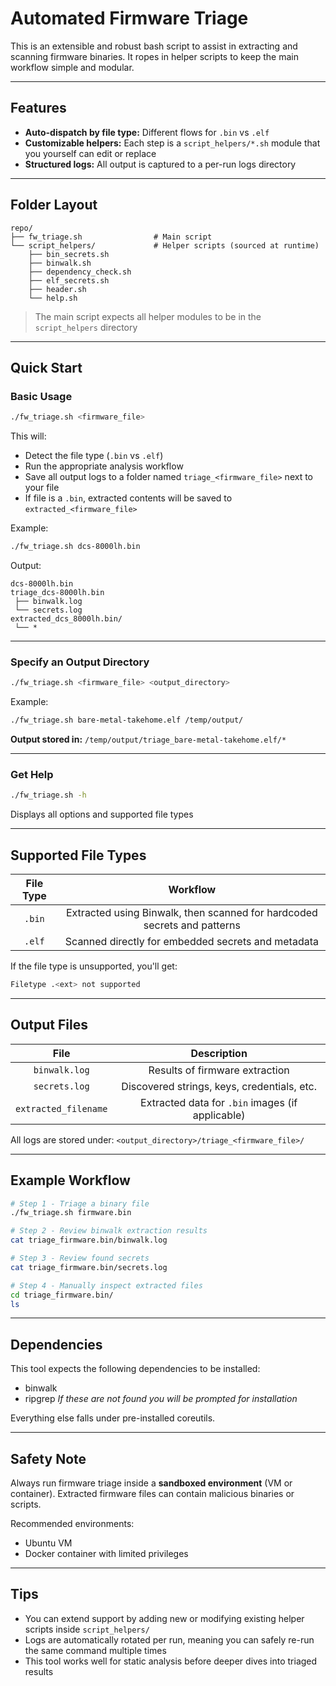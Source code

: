 # Automated Firmware Triage
This is an extensible and robust bash script to assist in extracting and scanning firmware binaries. It ropes in helper scripts to keep the main workflow simple and modular.

---

## Features
- **Auto-dispatch by file type:** Different flows for `.bin` vs `.elf`
- **Customizable helpers:** Each step is a `script_helpers/*.sh` module that you yourself can edit or replace
- **Structured logs:** All output is captured to a per-run logs directory

---

## Folder Layout
```
repo/
├── fw_triage.sh                # Main script
└── script_helpers/             # Helper scripts (sourced at runtime)
    ├── bin_secrets.sh
    ├── binwalk.sh
    ├── dependency_check.sh
    ├── elf_secrets.sh
    ├── header.sh
    └── help.sh
```
> The main script expects all helper modules to be in the `script_helpers` directory

---

## Quick Start
### Basic Usage
```bash
./fw_triage.sh <firmware_file>
```
This will:
- Detect the file type (`.bin` vs `.elf`)
- Run the appropriate analysis workflow
- Save all output logs to a folder named `triage_<firmware_file>` next to your file
- If file is a `.bin`, extracted contents will be saved to `extracted_<firmware_file>`

Example:
```bash
./fw_triage.sh dcs-8000lh.bin
```
Output:
```
dcs-8000lh.bin
triage_dcs-8000lh.bin
 ├── binwalk.log
 └── secrets.log
extracted_dcs_8000lh.bin/
 └── *
```

---

### Specify an Output Directory
```bash
./fw_triage.sh <firmware_file> <output_directory>
```
Example:
```bash
./fw_triage.sh bare-metal-takehome.elf /temp/output/
```
**Output stored in:**
`/temp/output/triage_bare-metal-takehome.elf/*`

---

### Get Help
```bash
./fw_triage.sh -h
```
Displays all options and supported file types

---

## Supported File Types
| File Type | Workflow |
| :--: | :--: |
| `.bin` | Extracted using Binwalk, then scanned for hardcoded secrets and patterns |
| `.elf` | Scanned directly for embedded secrets and metadata |

If the file type is unsupported, you'll get:
```bash
Filetype .<ext> not supported
```

--- 

## Output Files
| File | Description | 
| :--: | :--: |
| `binwalk.log` | Results of firmware extraction |
| `secrets.log` | Discovered strings, keys, credentials, etc. | 
| `extracted_filename` | Extracted data for `.bin` images (if applicable) |

All logs are stored under:
`<output_directory>/triage_<firmware_file>/`


---

## Example Workflow
```bash
# Step 1 - Triage a binary file
./fw_triage.sh firmware.bin

# Step 2 - Review binwalk extraction results
cat triage_firmware.bin/binwalk.log

# Step 3 - Review found secrets
cat triage_firmware.bin/secrets.log

# Step 4 - Manually inspect extracted files
cd triage_firmware.bin/
ls
```

---

## Dependencies
This tool expects the following dependencies to be installed:
- binwalk
- ripgrep
*If these are not found you will be prompted for installation*

Everything else falls under pre-installed coreutils.

---

## Safety Note
Always run firmware triage inside a **sandboxed environment** (VM or container). Extracted firmware files can contain malicious binaries or scripts.

Recommended environments:
- Ubuntu VM
- Docker container with limited privileges

---

## Tips
- You can extend support by adding new or modifying existing helper scripts inside `script_helpers/`
- Logs are automatically rotated per run, meaning you can safely re-run the same command multiple times
- This tool works well for static analysis before deeper dives into triaged results
